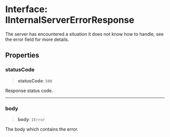 # Interface: IInternalServerErrorResponse

The server has encountered a situation it does not know how to handle, see the error field for more details.

## Properties

### statusCode

> **statusCode**: `500`

Response status code.

***

### body

> **body**: `IError`

The body which contains the error.
